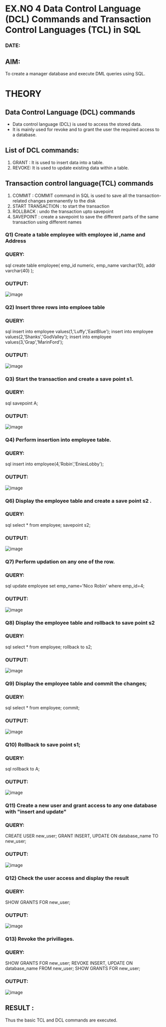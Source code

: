 # EX.NO 4 Data Control Language (DCL) Commands and Transaction Control Languages (TCL) in SQL
### DATE:
## AIM:
To create a manager database and execute DML queries using SQL.

# THEORY
## Data Control Language (DCL) commands
* Data control language (DCL) is used to access the stored data.
* It is mainly used for revoke and to grant the user the required access to a database.
## List of DCL commands: 
1. GRANT : It is used to insert data into a table.
2. REVOKE: It is used to update existing data within a table.
## Transaction control language(TCL) commands
1. COMMIT : COMMIT command in SQL is used to save all the transaction-related changes permanently to the disk
2. START TRANSACTION : to start the transaction
3. ROLLBACK : undo the transaction upto savepoint 
4. SAVEPOINT : create a savepoint to save the different parts of the same transaction using different names

### Q1) Create a table employee with employee id ,name and Address

### QUERY:
sql
create table employee(
emp_id numeric,
emp_name varchar(10),
addr varchar(40)
);
### OUTPUT:
![image](https://github.com/DrUmaRaniV/DBMS/assets/143496311/0658a38a-b2ef-4cfd-8eab-14f4d611abb4)

### Q2) Insert three rows into emploee table 


### QUERY:
sql
insert into employee values(1,'Luffy','EastBlue');
insert into employee values(2,'Shanks','GodValley');
insert into employee values(3,'Grap','MarinFord');
### OUTPUT:
![image](https://github.com/DrUmaRaniV/DBMS/assets/143496311/0543afeb-f174-4889-9c47-54ca77ef3cea)

### Q3) Start the transaction and create a save point s1.

### QUERY:
sql
savepoint A;
### OUTPUT:
![image](https://github.com/DrUmaRaniV/DBMS/assets/143496311/c401b46d-fc34-41b6-bf38-9acf4d91d67b)

### Q4) Perform insertion into employee table.

### QUERY:
sql
insert into employee(4,'Robin','EniesLobby');
### OUTPUT:
![image](https://github.com/DrUmaRaniV/DBMS/assets/143496311/470244c5-8769-42d1-b4ad-6eb17c63b225)

### Q6)	Display the employee table and create a save point s2 .


### QUERY:
sql
select * from employee;
savepoint s2;
### OUTPUT:
![image](https://github.com/DrUmaRaniV/DBMS/assets/143496311/b53ef840-45d1-4b7c-b8f1-7f98b357db1a)

### Q7)	Perform updation on any one of the row.


### QUERY:
sql
update employee set emp_name='Nico Robin' where emp_id=4;
### OUTPUT:
![image](https://github.com/DrUmaRaniV/DBMS/assets/143496311/81de07b4-97c6-4d49-82fd-2ee9d077ddf6)

### Q8) Display the employee table and rollback to  save point s2 


### QUERY:
sql
select * from employee;
rollback to s2;
### OUTPUT:
![image](https://github.com/DrUmaRaniV/DBMS/assets/143496311/fb835d11-8735-4aee-895d-95ae92c616cc)

### Q9) Display the employee table and commit the changes; 


### QUERY:
sql
select * from employee;
commit;
### OUTPUT:
![image](https://github.com/DrUmaRaniV/DBMS/assets/143496311/362121c3-ec4f-4987-861a-f00a47f35eb6)

### Q10) Rollback to save point s1;


### QUERY:
sql
rollback to A;
### OUTPUT:
![image](https://github.com/DrUmaRaniV/DBMS/assets/143496311/1162c5fb-87ff-4a4d-9839-9ce60aaa2b76)

### Q11)	Create a new user and grant access to any one database with "insert and update"


### QUERY:
CREATE USER new_user;
GRANT INSERT, UPDATE ON database_name TO new_user;
### OUTPUT:
![image](https://github.com/DrUmaRaniV/DBMS/assets/143496311/98b39685-715a-4122-9004-55a73fa13837)

### Q12) Check the user access and display the result 


### QUERY:
SHOW GRANTS FOR new_user;
### OUTPUT:
![image](https://github.com/DrUmaRaniV/DBMS/assets/143496311/40fc7982-66f7-4676-b1c1-7d516afadeae)

### Q13) Revoke the privillages.

### QUERY:
SHOW GRANTS FOR new_user;
REVOKE INSERT, UPDATE ON database_name FROM new_user;
SHOW GRANTS FOR new_user;
### OUTPUT:
![image](https://github.com/DrUmaRaniV/DBMS/assets/143496311/7a5c0fe8-f533-40c4-8397-e0cba795818b)

## RESULT :
Thus the basic TCL and DCL commands are executed.
